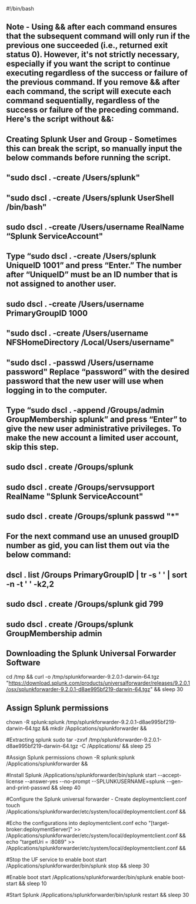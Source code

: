 #!/bin/bash

## Note - Using && after each command ensures that the subsequent command will only run if the previous one succeeded (i.e., returned exit status 0). However, it's not strictly necessary, especially if you want the script to continue executing regardless of the success or failure of the previous command. If you remove && after each command, the script will execute each command sequentially, regardless of the success or failure of the preceding command. Here's the script without &&:

## Creating Splunk User and Group - Sometimes this can break the script, so manually input the below commands before running the script.
## "sudo dscl . -create /Users/splunk"
## "sudo dscl . -create /Users/splunk UserShell /bin/bash"
## sudo dscl . -create /Users/username RealName “Splunk ServiceAccount"
## Type “sudo dscl . -create /Users/splunk UniqueID 1001” and press “Enter.” The number after “UniqueID” must be an ID number that is not assigned to another user.
## sudo dscl . -create /Users/username PrimaryGroupID 1000
## "sudo dscl . -create /Users/username NFSHomeDirectory /Local/Users/username"
## "sudo dscl . -passwd /Users/username password" Replace “password” with the desired password that the new user will use when logging in to the computer.
## Type “sudo dscl . -append /Groups/admin GroupMembership splunk” and press “Enter” to give the new user administrative privileges. To make the new account a limited user account, skip this step.
## sudo dscl . create /Groups/splunk
## sudo dscl . create /Groups/servsupport RealName "Splunk ServiceAccount"
## sudo dscl . create /Groups/splunk passwd "*"
## For the next command use an unused groupID number as gid, you can list them out via the below command:
## dscl . list /Groups PrimaryGroupID | tr -s ' ' | sort -n -t ' ' -k2,2
## sudo dscl . create /Groups/splunk gid 799
## sudo dscl . create /Groups/splunk GroupMembership admin

## Downloading the Splunk Universal Forwarder Software
cd /tmp &&
curl -o /tmp/splunkforwarder-9.2.0.1-darwin-64.tgz "https://download.splunk.com/products/universalforwarder/releases/9.2.0.1/osx/splunkforwarder-9.2.0.1-d8ae995bf219-darwin-64.tgz" &&
sleep 30

## Assign Splunk permissions
chown -R splunk:splunk /tmp/splunkforwarder-9.2.0.1-d8ae995bf219-darwin-64.tgz &&
mkdir /Applications/splunkforwarder &&

#Extracting splunk
sudo tar -zxvf /tmp/splunkforwarder-9.2.0.1-d8ae995bf219-darwin-64.tgz -C /Applications/ &&
sleep 25

#Assign Splunk permissions
chown -R splunk:splunk /Applications/splunkforwarder &&

#Install Splunk
/Applications/splunkforwarder/bin/splunk start --accept-license --answer-yes --no-prompt --SPLUNKUSERNAME=splunk --gen-and-print-passwd &&
sleep 40

#Configure the Splunk universal forwarder - Create deploymentclient.conf
touch /Applications/splunkforwarder/etc/system/local/deploymentclient.conf &&

#Echo the configurations into deploymentclient.conf
echo "[target-broker:deploymentServer]" >> /Applications/splunkforwarder/etc/system/local/deploymentclient.conf &&
echo "targetUri = <DS IP ADDRESS>:8089" >> /Applications/splunkforwarder/etc/system/local/deploymentclient.conf &&

#Stop the UF service to enable boot start
/Applications/splunkforwarder/bin/splunk stop &&
sleep 30

#Enable boot start
/Applications/splunkforwarder/bin/splunk enable boot-start &&
sleep 10

#Start Splunk
/Applications/splunkforwarder/bin/splunk restart &&
sleep 30
